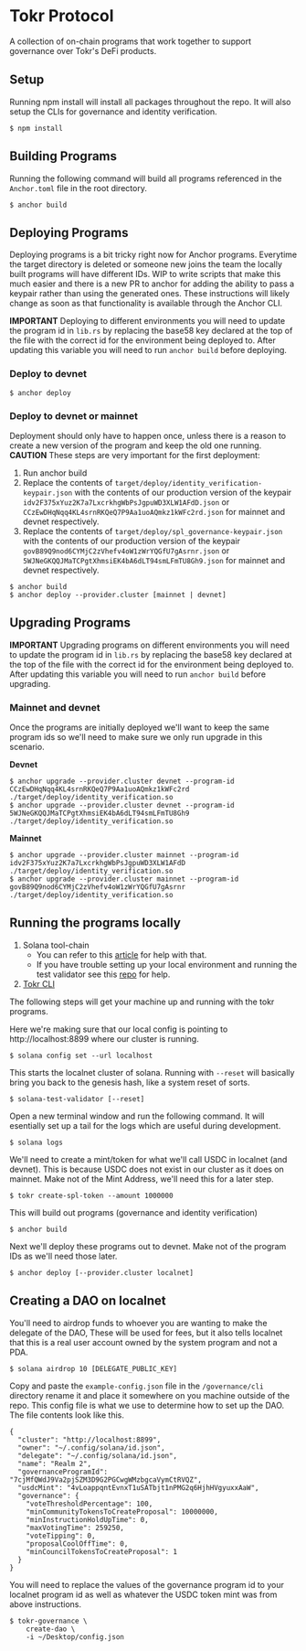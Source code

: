 # Tokr Protocol

A collection of on-chain programs that work together to support governance over Tokr's DeFi products.

## Setup

Running npm install will install all packages throughout the repo. It will also setup the CLIs for governance and identity verification.

```
$ npm install
```

## Building Programs

Running the following command will build all programs referenced in the `Anchor.toml` file in the root directory.

```
$ anchor build
```

## Deploying Programs

Deploying programs is a bit tricky right now for Anchor programs. Everytime the target directory is deleted or someone new joins the team the locally built programs will have different IDs. WIP to write scripts that make this much easier and there is a new PR to anchor for adding the ability to pass a keypair rather than using the generated ones. These instructions will likely change as soon as that functionality is available through the Anchor CLI.

**IMPORTANT** Deploying to different environments you will need to update the program id in `lib.rs` by replacing the base58 key declared at the top of the file with the correct id for the environment being deployed to. After updating this variable you will need to run `anchor build` before deploying.

### Deploy to devnet
```
$ anchor deploy
```

### Deploy to devnet or mainnet

Deployment should only have to happen once, unless there is a reason to create a new version of the program and keep the old one running. 
**CAUTION** These steps are very important for the first deployment:

1. Run anchor build
2. Replace the contents of `target/deploy/identity_verification-keypair.json` with the contents of our production version of the keypair `idv2F375xYuz2K7a7LxcrkhgWbPsJgpuWD3XLW1AFdD.json` or `CCzEwDHqNqq4KL4srnRKQeQ7P9Aa1uoAQmkz1kWFc2rd.json` for mainnet and devnet respectively.
3. Replace the contents of `target/deploy/spl_governance-keypair.json` with the contents of our production version of the keypair `govB89Q9nod6CYMjC2zVhefv4oW1zWrYQGfU7gAsrnr.json` or `5WJNeGKQQJMaTCPgtXhmsiEK4bA6dLT94smLFmTU8Gh9.json` for mainnet and devnet respectively.

```
$ anchor build
$ anchor deploy --provider.cluster [mainnet | devnet]
```

## Upgrading Programs

**IMPORTANT** Upgrading programs on different environments you will need to update the program id in `lib.rs` by replacing the base58 key declared at the top of the file with the correct id for the environment being deployed to. After updating this variable you will need to run `anchor build` before upgrading.

### Mainnet and devnet

Once the programs are initially deployed we'll want to keep the same program ids so we'll need to make sure we only run upgrade in this scenario.

**Devnet**

```
$ anchor upgrade --provider.cluster devnet --program-id CCzEwDHqNqq4KL4srnRKQeQ7P9Aa1uoAQmkz1kWFc2rd ./target/deploy/identity_verification.so
$ anchor upgrade --provider.cluster devnet --program-id 5WJNeGKQQJMaTCPgtXhmsiEK4bA6dLT94smLFmTU8Gh9 ./target/deploy/identity_verification.so
```

**Mainnet**

```
$ anchor upgrade --provider.cluster mainnet --program-id idv2F375xYuz2K7a7LxcrkhgWbPsJgpuWD3XLW1AFdD ./target/deploy/identity_verification.so
$ anchor upgrade --provider.cluster mainnet --program-id govB89Q9nod6CYMjC2zVhefv4oW1zWrYQGfU7gAsrnr ./target/deploy/identity_verification.so
```

## Running the programs locally

1. Solana tool-chain
   - You can refer to this [article](https://docs.solana.com/cli/install-solana-cli-tools) for help with that.
   - If you have trouble setting up your local environment and running the test validator see this [repo](https://github.com/TOKR-labs/sol-playground) for help.
2. [Tokr CLI](https://github.com/TOKR-labs/tokr-cli)
   
The following steps will get your machine up and running with the tokr programs.

Here we're making sure that our local config is pointing to http://localhost:8899 where our cluster is running.

```
$ solana config set --url localhost
```

This starts the localnet cluster of solana. Running with `--reset` will basically bring you back to the genesis hash, like a system reset of sorts.

```
$ solana-test-validator [--reset]
```

Open a new terminal window and run the following command. It will esentially set up a tail for the logs which are useful during development.

```
$ solana logs
```

We'll need to create a mint/token for what we'll call USDC in localnet (and devnet). This is because USDC does not exist in our cluster as it does on mainnet. Make not of the Mint Address, we'll need this for a later step.

```
$ tokr create-spl-token --amount 1000000
```

This will build out programs (governance and identity verification)

```
$ anchor build
```

Next we'll deploy these programs out to devnet. Make not of the program IDs as we'll need those later.

```
$ anchor deploy [--provider.cluster localnet]
```

## Creating a DAO on localnet

You'll need to airdrop funds to whoever you are wanting to make the delegate of the DAO, These will be used for fees, but it also tells localnet that this is a real user account owned by the system program and not a PDA.

```
$ solana airdrop 10 [DELEGATE_PUBLIC_KEY]
```

Copy and paste the `example-config.json` file in the `/governance/cli` directory rename it and place it somewhere on you machine outside of the repo. 
This config file is what we use to determine how to set up the DAO. The file contents look like this. 

```
{
  "cluster": "http://localhost:8899",
  "owner": "~/.config/solana/id.json",
  "delegate": "~/.config/solana/id.json",
  "name": "Realm 2",
  "governanceProgramId": "7cjMfQWdJ9Va2pjSZM3D9G2PGCwgWMzbgcaVymCtRVQZ",
  "usdcMint": "4vLoappqntEvnxT1uSATbjt1nPMG2q6HjhHVgyuxxAaW",
  "governance": {
    "voteThresholdPercentage": 100,
    "minCommunityTokensToCreateProposal": 10000000,
    "minInstructionHoldUpTime": 0,
    "maxVotingTime": 259250,
    "voteTipping": 0,
    "proposalCoolOffTime": 0,
    "minCouncilTokensToCreateProposal": 1
  }
}
```

You will need to replace the values of the governance program id to your localnet program id as well as whatever the USDC token mint was from above instructions.

```
$ tokr-governance \
    create-dao \
    -i ~/Desktop/config.json
```